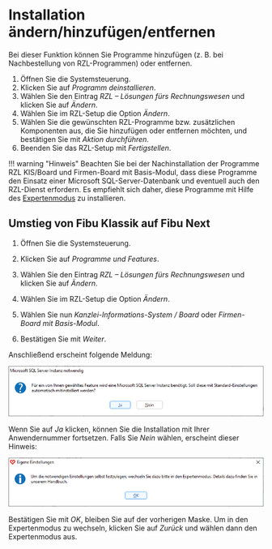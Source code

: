 # Installation ändern/hinzufügen/entfernen

Bei dieser Funktion können Sie Programme hinzufügen (z. B. bei
Nachbestellung von RZL-Programmen) oder entfernen.

1.  Öffnen Sie die Systemsteuerung.
2.  Klicken Sie auf *Programm deinstallieren*.
3.  Wählen Sie den Eintrag *RZL – Lösungen fürs Rechnungswesen* und
    klicken Sie auf *Ändern*.
4.  Wählen Sie im RZL-Setup die Option *Ändern*.
5.  Wählen Sie die gewünschten RZL-Programme bzw. zusätzlichen
    Komponenten aus, die Sie hinzufügen oder entfernen möchten, und
    bestätigen Sie mit *Aktion durchführen*.
6.  Beenden Sie das RZL-Setup mit *Fertigstellen*.

!!! warning "Hinweis"
    Beachten Sie bei der Nachinstallation der Programme RZL KIS/Board und
    Firmen-Board mit Basis-Modul, dass diese Programme den Einsatz einer
    Microsoft SQL-Server-Datenbank und eventuell auch den RZL-Dienst
    erfordern. Es empfiehlt sich daher, diese Programme mit Hilfe des
    [Expertenmodus](installation.md#expertenmodus-zb-fur-netzwerkinstallation)
    zu installieren.

## Umstieg von Fibu Klassik auf Fibu Next

1.  Öffnen Sie die Systemsteuerung.
2.  Klicken Sie auf *Programme und Features*.
3.  Wählen Sie den Eintrag *RZL – Lösungen fürs Rechnungswesen* und
    klicken Sie auf *Ändern*.
4.  Wählen Sie im RZL-Setup die Option *Ändern*.
5.  Wählen Sie nun *Kanzlei-Informations-System / Board* oder
    *Firmen-Board mit Basis-Modul*.

6.  Bestätigen Sie mit *Weiter*.

Anschließend erscheint folgende Meldung:

![Microsoft SQL Server Instanz notwendig](img/RZLSetup_SQLServerInstanzNotwendig.png)

Wenn Sie auf *Ja* klicken, können Sie die Installation mit Ihrer
Anwendernummer fortsetzen. Falls Sie *Nein* wählen, erscheint dieser
Hinweis:

![Eigene Einstellungen selbst festlegen](img/RZLSetup_HinweisEigeneEinstellungen.png)

Bestätigen Sie mit *OK*, bleiben Sie auf der vorherigen Maske.
Um in den Expertenmodus zu wechseln, klicken Sie auf *Zurück* und wählen
dann den Expertenmodus aus.